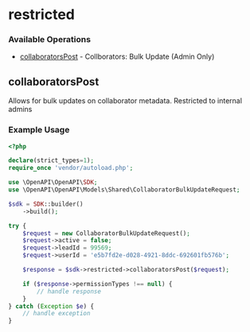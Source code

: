 # restricted

### Available Operations

* [collaboratorsPost](#collaboratorspost) - Collborators: Bulk Update (Admin Only)

## collaboratorsPost

Allows for bulk updates on collaborator metadata.  Restricted to internal admins

### Example Usage

```php
<?php

declare(strict_types=1);
require_once 'vendor/autoload.php';

use \OpenAPI\OpenAPI\SDK;
use \OpenAPI\OpenAPI\Models\Shared\CollaboratorBulkUpdateRequest;

$sdk = SDK::builder()
    ->build();

try {
    $request = new CollaboratorBulkUpdateRequest();
    $request->active = false;
    $request->leadId = 99569;
    $request->userId = 'e5b7fd2e-d028-4921-8ddc-692601fb576b';

    $response = $sdk->restricted->collaboratorsPost($request);

    if ($response->permissionTypes !== null) {
        // handle response
    }
} catch (Exception $e) {
    // handle exception
}
```
